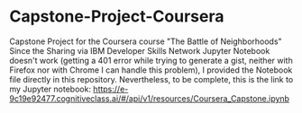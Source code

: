 # Capstone-Project-Coursera
Capstone Project for the Coursera course "The Battle of Neighborhoods"
Since the Sharing via IBM Developer Skills Network Jupyter Notebook doesn't work (getting a 401 error while trying to generate a gist, neither with Firefox nor with Chrome I can handle this problem), I provided the Notebook file directly in this repository. Nevertheless, to be complete, this is the link to my Jupyter notebook: https://e-9c19e92477.cognitiveclass.ai/#/api/v1/resources/Coursera_Capstone.ipynb
